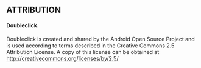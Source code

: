 ## ATTRIBUTION

#### Doubleclick.
Doubleclick is created and shared by the Android Open Source Project and is used according to terms described in the Creative Commons 2.5 Attribution License. A copy of this license can be obtained at http://creativecommons.org/licenses/by/2.5/
